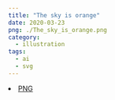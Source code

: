 ```yaml
---
title: "The sky is orange"
date: 2020-03-23
png: ./The_sky_is_orange.png
category:
  - illustration
tags:
  - ai
  - svg
---
```

<li><a href="./The_sky_is_orange.png" download className="btn-png">PNG</a></li>